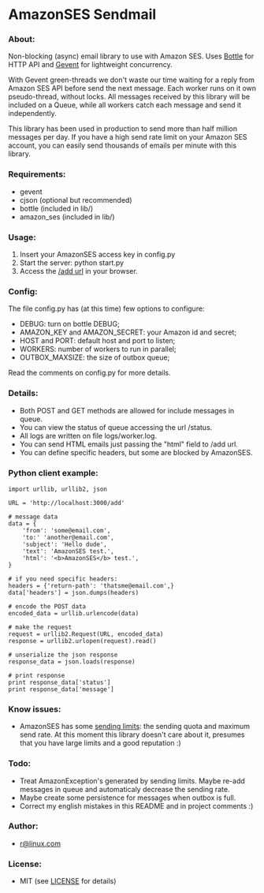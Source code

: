 # AmazonSES Sendmail


### About:

Non-blocking (async) email library to use with Amazon SES. Uses [Bottle](http://bottlepy.org) for HTTP API and [Gevent](http://www.gevent.org/) for lightweight concurrency.

With Gevent green-threads we don't waste our time waiting for a reply from Amazon SES API before send the next message. Each worker runs on it own pseudo-thread, without locks. All messages received by this library will be included on a Queue, while all workers catch each message and send it independently.

This library has been used in production to send more than half million messages per day. If you have a high send rate limit on your Amazon SES account, you can easily send thousands of emails per minute with this library.


### Requirements:

* gevent
* cjson (optional but recommended)
* bottle (included in lib/)
* amazon_ses (included in lib/)



### Usage:

1. Insert your AmazonSES access key in config.py
2. Start the server:  python start.py
3. Access the [/add url](http://localhost:3000/add/?from=your@email.com&to=another@email.com&subject=subject&text=message+text
) in your browser.


### Config:

The file config.py has (at this time) few options to configure:

* DEBUG: turn on bottle DEBUG;
* AMAZON_KEY and AMAZON_SECRET: your Amazon id and secret;
* HOST and PORT: default host and port to listen;
* WORKERS: number of workers to run in parallel;
* OUTBOX_MAXSIZE: the size of outbox queue;

Read the comments on config.py for more details.


### Details:

* Both POST and GET methods are allowed for include messages in queue.
* You can view the status of queue accessing the url /status.
* All logs are written on file logs/worker.log.
* You can send HTML emails just passing the "html" field to /add url.
* You can define specific headers, but some are blocked by AmazonSES.



### Python client example:

    import urllib, urllib2, json

    URL = 'http://localhost:3000/add'

    # message data
    data = {
        'from': 'some@email.com',
        'to:' 'another@email.com',
        'subject': 'Hello dude',
        'text': 'AmazonSES test.',
        'html': '<b>AmazonSES</b> test.',
    }

    # if you need specific headers:
    headers = {'return-path': 'thatsme@email.com',}
    data['headers'] = json.dumps(headers)

    # encode the POST data
    encoded_data = urllib.urlencode(data)

    # make the request
    request = urllib2.Request(URL, encoded_data)
    response = urllib2.urlopen(request).read()

    # unserialize the json response
    response_data = json.loads(response)

    # print response
    print response_data['status']
    print response_data['message']


### Know issues:

* AmazonSES has some [sending limits](http://aws.amazon.com/ses/#details): the sending quota and maximum send rate. At this moment this library doesn't care about it, presumes that you have large limits and a good reputation :)



### Todo:

* Treat AmazonException's generated by sending limits. Maybe re-add messages in queue and automaticaly decrease the sending rate.
* Maybe create some persistence for messages when outbox is full.
* Correct my english mistakes in this README and in project comments :)



### Author:

* r@linux.com


### License:

* MIT (see [LICENSE](https://github.com/robss/AmazonSES-Sendmail/blob/master/LICENSE) for details)

